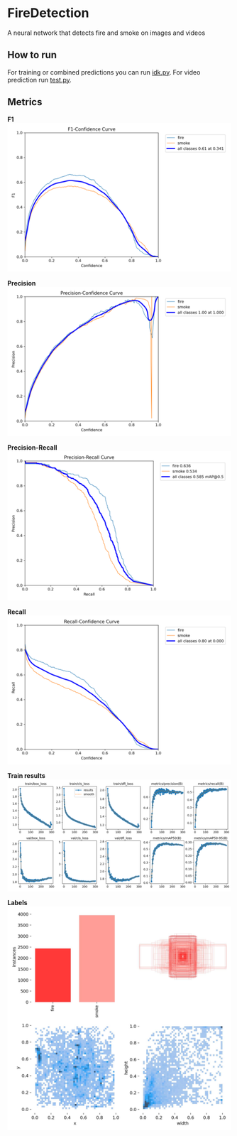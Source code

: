 # FireDetection
A neural network that detects fire and smoke on images and videos

## How to run
For training or combined predictions you can run [idk.py](idk.py).
For video prediction run [test.py](test.py).

## Metrics
**F1**
![F1 curves](Resources/F1_curve.png) </br>

**Precision**
![P curve](Resources/P_curve.png) </br>

**Precision-Recall**
![PR curve](Resources/PR_curve.png) </br>

**Recall**
![R curve](Resources/R_curve.png) </br>

**Train results**
![Results](Resources/results.png) </br>

**Labels**
![Labels](Resources/labels.jpg) </br>